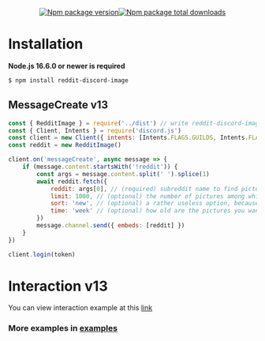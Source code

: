 <p align="center">
    <a href="https://www.npmjs.com/package/reddit-discord-image"><img src="https://badgen.net/npm/v/reddit-discord-image" alt="Npm package version"></a><a href="https://www.npmjs.com/package/reddit-discord-image"><img src="https://badgen.net/npm/dt/reddit-discord-image" alt="Npm package total downloads"></a>

</p>

# Installation
**Node.js 16.6.0 or newer is required**

```bash
$ npm install reddit-discord-image
```

## MessageCreate v13

```js
const { RedditImage } = require('../dist') // write reddit-discord-image instead ../dist
const { Client, Intents } = require('discord.js')
const client = new Client({ intents: [Intents.FLAGS.GUILDS, Intents.FLAGS.GUILD_MESSAGES] })
const reddit = new RedditImage()

client.on('messageCreate', async message => {
    if (message.content.startsWith('!reddit')) {
        const args = message.content.split(' ').splice(1)
        await reddit.fetch({
            reddit: args[0], // (required) subreddit name to find pictures
            limit: 1000, // (optional) the number of pictures among which you will get 1 random one
            sort: 'new', // (optional) a rather useless option, because the pictures are given out randomly
            time: 'week' // (optional) how old are the pictures you want to get
        })
        message.channel.send({ embeds: [reddit] })
    }
})

client.login(token)
```

# Interaction v13

You can view interaction example at this <a href="https://github.com/Romozz/reddit-discord-image/blob/main/examples/interaction.js">link</a>

### More examples in <a href="https://github.com/Romozz/reddit-discord-image/tree/main/examples">examples</a>